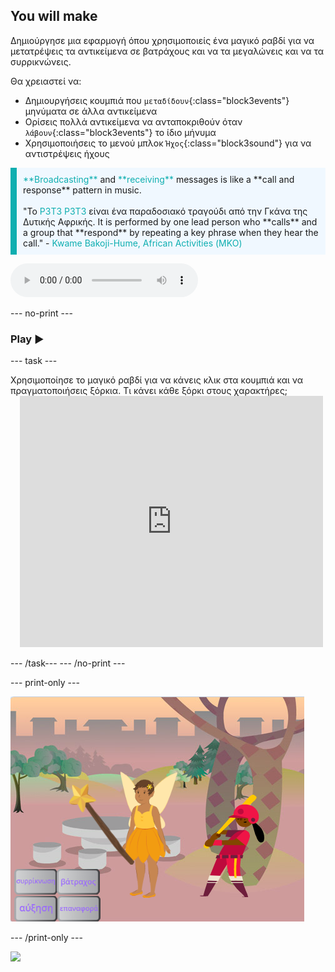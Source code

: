 ## You will make

Δημιούργησε μια εφαρμογή όπου χρησιμοποιείς ένα μαγικό ραβδί για να μετατρέψεις τα αντικείμενα σε βατράχους και να τα μεγαλώνεις και να τα συρρικνώνεις.

Θα χρειαστεί να:
+ Δημιουργήσεις κουμπιά που `μεταδίδουν`{:class="block3events"} μηνύματα σε άλλα αντικείμενα
+ Ορίσεις πολλά αντικείμενα να ανταποκριθούν όταν `λάβουν`{:class="block3events"} το ίδιο μήνυμα
+ Χρησιμοποιήσεις το μενού μπλοκ `Ήχος`{:class="block3sound"} για να αντιστρέψεις ήχους

<p style="border-left: solid; border-width:10px; border-color: #0faeb0; background-color: aliceblue; padding: 10px;">
<span style="color: #0faeb0">**Broadcasting**</span> and <span style="color: #0faeb0">**receiving**</span> messages is like a **call and response** pattern in music.
<br>
<br>
  "Το <span style="color: #0faeb0">P3T3 P3T3</span> είναι ένα παραδοσιακό τραγούδι από την Γκάνα της Δυτικής Αφρικής. It is performed by one lead person who **calls** and a group that **respond** by repeating a key phrase when they hear the call." - <span style="color: #0faeb0">Kwame Bakoji-Hume, African Activities (ΜΚΟ)</span>

<audio controls><source src="images/Pete-Pete.mp3" type="audio/wav"></audio>  
</p>

--- no-print ---

### Play ▶️

--- task ---

<div style="display: flex; flex-wrap: wrap">
<div style="flex-basis: 175px; flex-grow: 1">  
Χρησιμοποίησε το μαγικό ραβδί για να κάνεις κλικ στα κουμπιά και να πραγματοποιήσεις ξόρκια. Τι κάνει κάθε ξόρκι στους χαρακτήρες;
</div>
<div class="scratch-preview" style="margin-left: 15px;">
  <iframe allowtransparency="true" width="485" height="402" src="https://scratch.mit.edu/projects/embed/518413238/?autostart=false" frameborder="0"></iframe>
</div>
</div>

--- /task--- --- /no-print ---

--- print-only ---

![Completed project](images/showcase_static.png)

--- /print-only ---

![](http://code.org/api/hour/begin_codeclub_spells.png)
